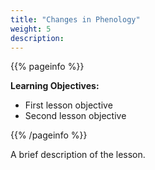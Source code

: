 ```yaml
---
title: "Changes in Phenology"
weight: 5
description:
---
```


{{% pageinfo %}}

**Learning Objectives:**
* First lesson objective
* Second lesson objective

{{% /pageinfo %}}

A brief description of the lesson.

